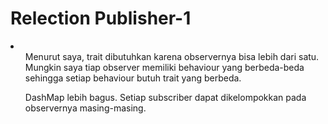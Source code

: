 # Relection Publisher-1

<li>
    <ol>Menurut saya, trait dibutuhkan karena observernya bisa lebih dari satu. Mungkin saya tiap observer memiliki behaviour yang berbeda-beda sehingga setiap behaviour butuh trait yang berbeda.</ol>
    <ol>DashMap lebih bagus. Setiap subscriber dapat dikelompokkan pada observernya masing-masing. </ol>
</li>